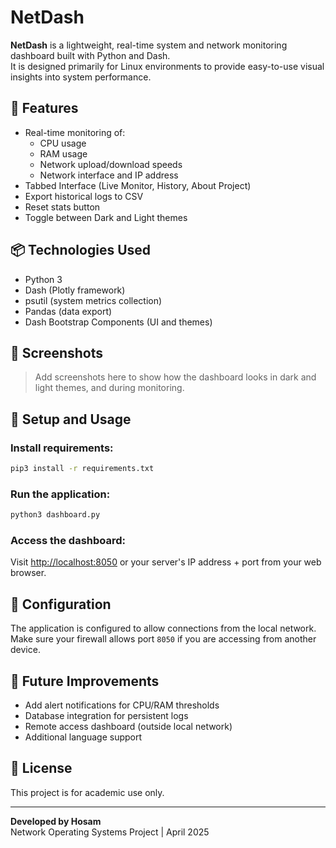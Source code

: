 # NetDash

**NetDash** is a lightweight, real-time system and network monitoring dashboard built with Python and Dash.  
It is designed primarily for Linux environments to provide easy-to-use visual insights into system performance.

## 🚀 Features

- Real-time monitoring of:
  - CPU usage
  - RAM usage
  - Network upload/download speeds
  - Network interface and IP address
- Tabbed Interface (Live Monitor, History, About Project)
- Export historical logs to CSV
- Reset stats button
- Toggle between Dark and Light themes

## 📦 Technologies Used

- Python 3
- Dash (Plotly framework)
- psutil (system metrics collection)
- Pandas (data export)
- Dash Bootstrap Components (UI and themes)

## 📸 Screenshots

> Add screenshots here to show how the dashboard looks in dark and light themes, and during monitoring.

## 📑 Setup and Usage

### Install requirements:

```bash
pip3 install -r requirements.txt
```

### Run the application:

```bash
python3 dashboard.py
```

### Access the dashboard:

Visit [http://localhost:8050](http://localhost:8050) or your server's IP address + port from your web browser.

## 🔧 Configuration

The application is configured to allow connections from the local network.  
Make sure your firewall allows port `8050` if you are accessing from another device.

## 📌 Future Improvements

- Add alert notifications for CPU/RAM thresholds
- Database integration for persistent logs
- Remote access dashboard (outside local network)
- Additional language support

## 📖 License

This project is for academic use only.

---

**Developed by Hosam**  
Network Operating Systems Project | April 2025
